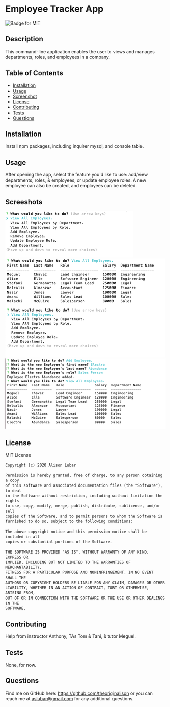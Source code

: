 # Employee Tracker App
![Badge for MIT](https://img.shields.io/badge/license-MIT-green)

## Description
This command-line application enables the user to views and manages departments, roles, and employees in a company.

## Table of Contents
* [Installation](#installation)
* [Usage](#usage)
* [Screenshot](#screenshot)
* [License](#license)
* [Contributing](#contributing)
* [Tests](#tests)
* [Questions](#questions)
  
## Installation
Install npm packages, including inquirer mysql, and console table.

## Usage
After opening the app, select the feature you'd like to use: add/view departments, roles, & employees, or update employee roles. A new employee can also be created, and employees can be deleted.

## Screeshots
![Screenshot of inquirer prompts](./utils/start-app.png)
![Screenshot of view employees](./utils/view-employees.png)
![Screenshot of add employee prompts with new employee](./utils/employee-added.png)

## License
MIT License

    Copyright (c) 2020 Alison Lubar
    
    Permission is hereby granted, free of charge, to any person obtaining a copy
    of this software and associated documentation files (the "Software"), to deal
    in the Software without restriction, including without limitation the rights
    to use, copy, modify, merge, publish, distribute, sublicense, and/or sell
    copies of the Software, and to permit persons to whom the Software is
    furnished to do so, subject to the following conditions:
    
    The above copyright notice and this permission notice shall be included in all
    copies or substantial portions of the Software.
    
    THE SOFTWARE IS PROVIDED "AS IS", WITHOUT WARRANTY OF ANY KIND, EXPRESS OR
    IMPLIED, INCLUDING BUT NOT LIMITED TO THE WARRANTIES OF MERCHANTABILITY,
    FITNESS FOR A PARTICULAR PURPOSE AND NONINFRINGEMENT. IN NO EVENT SHALL THE
    AUTHORS OR COPYRIGHT HOLDERS BE LIABLE FOR ANY CLAIM, DAMAGES OR OTHER
    LIABILITY, WHETHER IN AN ACTION OF CONTRACT, TORT OR OTHERWISE, ARISING FROM,
    OUT OF OR IN CONNECTION WITH THE SOFTWARE OR THE USE OR OTHER DEALINGS IN THE
    SOFTWARE.

## Contributing
Help from instructor Anthony, TAs Tom & Tani, & tutor Meguel.

## Tests
None, for now.

## Questions
Find me on GitHub here: https://github.com/theoriginalison
or you can reach me at aslubar@gmail.com for any additional questions.